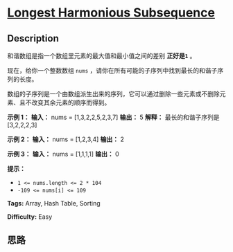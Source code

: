 # [Longest Harmonious Subsequence][title]

## Description

和谐数组是指一个数组里元素的最大值和最小值之间的差别 **正好是`1`** 。

现在，给你一个整数数组 `nums` ，请你在所有可能的子序列中找到最长的和谐子序列的长度。

数组的子序列是一个由数组派生出来的序列，它可以通过删除一些元素或不删除元素、且不改变其余元素的顺序而得到。

**示例 1：**
            **输入：** nums = [1,3,2,2,5,2,3,7]    **输出：** 5    **解释：** 最长的和谐子序列是 [3,2,2,2,3]    

**示例 2：**
            **输入：** nums = [1,2,3,4]    **输出：** 2    

**示例 3：**
            **输入：** nums = [1,1,1,1]    **输出：** 0    

**提示：**

  * `1 <= nums.length <= 2 * 104`
  * `-109 <= nums[i] <= 109`


**Tags:** Array, Hash Table, Sorting

**Difficulty:** Easy

## 思路

[title]: https://leetcode-cn.com/problems/longest-harmonious-subsequence
